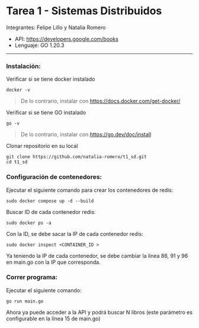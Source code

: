# Tarea 1 - Sistemas Distribuidos
Integrantes: Felipe Lillo y Natalia Romero
- API: https://developers.google.com/books
- Lenguaje: GO 1.20.3
---
### **Instalación:**
Verificar si se tiene docker instalado
```
docker -v
```
> De lo contrario, instalar con https://docs.docker.com/get-docker/
> 
Verificar si se tiene GO instalado
```
go -v
```
> De lo contrario, instalar con https://go.dev/doc/install
>
Clonar repositorio en su local
```
git clone https://github.com/natalia-romero/t1_sd.git
cd t1_sd
```
### **Configuración de contenedores:**
Ejecutar el siguiente comando para crear los contenedores de redis:
```
sudo docker compose up -d --build
```
Buscar ID de cada contenedor redis:
```
sudo docker ps -a
```
Con la ID, se debe sacar la IP de cada contenedor redis:
```
sudo docker inspect <CONTAINER_ID >
```
Ya teniendo la IP de cada contenedor, se debe cambiar la línea 86, 91 y 96 en main.go con la IP que corresponda.

### **Correr programa:**
Ejecutar el siguiente comando:
```
go run main.go
```
Ahora ya puede acceder a la API y podrá buscar N libros (este parámetro es configurable en la línea 15 de main.go)